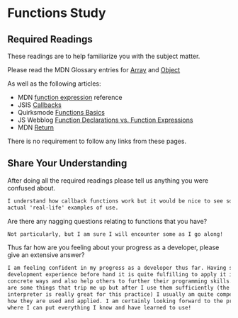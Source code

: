 # Functions Study

## Required Readings

These readings are to help familiarize you with the subject matter.

Please read the MDN Glossary entries for [Array](https://developer.mozilla.org/en-US/docs/Glossary/array) and [Object](https://developer.mozilla.org/en-US/docs/Glossary/Object)

As well as the following articles:

-   MDN [function expression](https://developer.mozilla.org/en-US/docs/Web/JavaScript/Reference/Operators/function) reference
-   JSIS [Callbacks](http://javascriptissexy.com/understand-javascript-callback-functions-and-use-them/)
-   Quirksmode [Functions Basics](http://www.quirksmode.org/js/function.html)
-   JS Webblog [Function Declarations vs. Function Expressions](https://javascriptweblog.wordpress.com/2010/07/06/function-declarations-vs-function-expressions/)
-   MDN [Return](https://developer.mozilla.org/en-US/docs/Web/JavaScript/Reference/Statements/return)

There is no requirement to follow any links from these pages.

## Share Your Understanding

After doing all the required readings please tell us anything you were confused about.

```md
I understand how callback functions work but it would be nice to see some
actual 'real-life' examples of use.
```

Are there any nagging questions relating to functions that you have?

```md
Not particularly, but I am sure I will encounter some as I go along!
```

Thus far how are you feeling about your progress as a developer, please give
an extensive answer?

```md
I am feeling confident in my progress as a developer thus far. Having some
development experience before hand it is quite fulfilling to apply it in
concrete ways and also help others to further their programming skills. There
are some things that trip me up but after I use them sufficiently (the node/js
interpreter is really great for this practice) I usually am quite competent in
how they are used and applied. I am certainly looking forward to the projects
where I can put everything I know and have learned to use!
```

